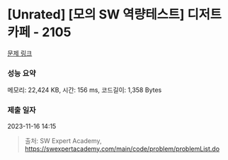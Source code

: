 # [Unrated] [모의 SW 역량테스트] 디저트 카페 - 2105 

[문제 링크](https://swexpertacademy.com/main/code/problem/problemDetail.do?contestProbId=AV5VwAr6APYDFAWu) 

### 성능 요약

메모리: 22,424 KB, 시간: 156 ms, 코드길이: 1,358 Bytes

### 제출 일자

2023-11-16 14:15



> 출처: SW Expert Academy, https://swexpertacademy.com/main/code/problem/problemList.do